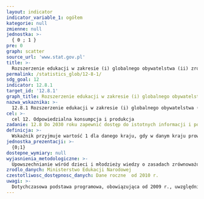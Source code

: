 ```yaml
---
layout: indicator
indicator_variable_1: ogółem
kategorie: null
zmienne: null
jednostka: >-
  { 0 ; 1 }
pre: 0
graph: scatter
source_url: 'www.stat.gov.pl'
title: >-
  Rozszerzenie edukacji w zakresie (i) globalnego obywatelstwa (ii) zrównoważonego rozwoju (z uwzględnieniem zmian klimatycznych) ujętych w a) krajowych politykach edukacyjnych b) podstawach programowych c) kształceniu nauczycieli d) ocenianiu uczniów
permalink: /statistics_glob/12-8-1/
sdg_goal: 12
indicator: 12.8.1
target_id: '12.8.1'
graph_title: Rozszerzenie edukacji w zakresie (i) globalnego obywatelstwa (ii) zrównoważonego rozwoju (z uwzględnieniem zmian klimatycznych) ujętych w a) krajowych politykach edukacyjnych b) podstawach programowych c) kształceniu nauczycieli d) ocenianiu uczniów
nazwa_wskaznika: >-
  12.8.1 Rozszerzenie edukacji w zakresie (i) globalnego obywatelstwa (ii) zrównoważonego rozwoju (z uwzględnieniem zmian klimatycznych) ujętych w a) krajowych politykach edukacyjnych b) podstawach programowych c) kształceniu nauczycieli d) ocenianiu uczniów
cel: >-
  cel 12. Odpowiedzialna konsumpcja i produkcja
zadanie: 12.8 Do 2030 roku zapewnić dostęp do istotnych informacji i podnieść świadomość wszystkich ludzi na całym świecie w zakresie zrównoważonego rozwoju i stylu życia w zgodzie z naturą. 
definicja: >-
  Wskaźnik przyjmuje wartość 1 dla danego kraju, gdy w danym kraju prowadzona jest edukacja w zakresie zrównoważonego rozwoju, w szczególności: edukacja do odpowiedzialnej postawy obywatelskiej, edukacja o zrówoważonym rozwoju (z uwględnieniem edukacji o zmianach klimatycznych) oraz zagadnienia te są ujęte w krajowych politykach edukacyjnych, w podstawach programowych, w kształceniu nauczycieli, w ocenianiu uczniów.
jednostka_prezentacji: >-
  {0;1}
dostepne_wymiary: null
wyjasnienia_metodologiczne: >-
  Upowszechnianie wśród dzieci i młodzieży wiedzy o zasadach zrównoważonego rozwoju oraz kształtowanie postaw sprzyjających jego wdrażaniu w skali lokalnej, krajowej i globalnej jest zagwarantowane ustawowo (art. 1 pkt 11 Ustawy o systemie oświaty - Dz. U. z 2016 r. poz. 1943, z późn. zm.).Minister do spraw oświaty i wychowania określa podstawy programowe, które stanowią obowiązkowe zestawy celów i treści nauczania, w tym umiejętności, opisane w formie ogólnych i szczegółowych wymagań dotyczących wiedzy i umiejętności, które powinien posiadać uczeń po zakończeniu określonego etapu edukacyjnego oraz zadania wychowawcze szkoły.cele kształcenia i treści nauczania dotyczące zrównoważonego rozwoju są realizowane zgodnie z podstawą programową uregulowaną w rozporządzeniu Ministra Edukacji Narodowej z dnia 27 sierpnia 2012 r. w sprawie podstawy programowej wychowania przedszkolnego oraz kształcenia ogólnego w poszczególnych typach szkół (Dz. U. poz. 977, z 2014 r. poz. 803 oraz z 2016 r. poz. 895).Od roku szkolnego 2017/2018, w szkołach podstawowych oraz w szkołach branżowych I stopnia obowiązuje podstawa programowa uregulowana w rozporządzeniu Ministra Edukacji Narodowej z dnia 14 lutego 2017 r. w sprawie podstawy programowej wychowania przedszkolnego oraz podstawy programowej kształcenia ogólnego dla szkoły podstawowej, w tym dla uczniów z niepełnosprawnością intelektualną w stopniu umiarkowanym lub znacznym, kształcenia ogólnego dla branżowej szkoły I stopnia, kształcenia ogólnego dla szkoły specjalnej przysposabiającej do pracy oraz kształcenia ogólnego dla szkoły policealnej (Dz. U. poz. 356).
zrodlo_danych: Ministerstwo Edukacji Narodowej
czestotliwosc_dostępnosc_danych: Dane roczne  od 2010 r.
uwagi: >-
  Dotychczasowa podstawa programowa, obowiązująca od 2009 r., uwzględnia cele kształcenia oraz treści nauczania z zakresu zrównoważonego rozwoju.Kształtowanie kompetencji społecznych i obywatelskich uczniów, z naciskiem na rozwijanie odpowiedzialnej postawy obywatelskiej oraz edukacja ekologiczna, w tym realizacja zagadnień dotyczących zmian klimatu, są prowadzone w ramach zajęć: historia, wiedza o społeczeństwie, przyroda, biologia, chemia, etyka.W związku z reformą oświaty - począwszy od 2017 r. - zmieniono strukturę szkolnictwa, a w konsekwencji opracowywano nowe podstawy programowe. Nowa podstawa programowa dla 8-letniej szkoły podstawowej, która zacznie obowiązywać od roku szk. 2017/2018, wskazuje cele kształcenia i treści nauczania z zakresu edukacji społecznej i obywatelskiej oraz edukacji ekologicznej. W dokumencie zaznacza się wprowadzenie uczniów w świat wartości (np. współpraca, solidarność, budowanie relacji społecznych), wychowanie dzieci i młodzieży w duchu szacunku dla drugiego człowieka i środowiska przyrodniczego, w tym upowszechnienie wiedzy o zasadach zrównoważonego rozwoju. Przedmiotowe treści zostaną odpowiednio rozszerzone w podstawach programowych dla szkół ponadpodstawowych.
---
```

